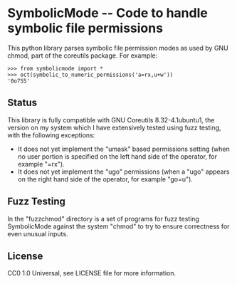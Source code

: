 # SymbolicMode -- Code to handle symbolic file permissions

This python library parses symbolic file permission modes as used by GNU chmod, part
of the coreutils package.  For example:

    >>> from symbolicmode import *
    >>> oct(symbolic_to_numeric_permissions('a=rx,u+w'))
    '0o755'   

## Status

This library is fully compatible with GNU Coreutils 8.32-4.1ubuntu1, the version on
my system which I have extensively tested using fuzz testing, with the following
exceptions:

- It does not yet implement the "umask" based permissions setting (when no user
  portion is specified on the left hand side of the operator, for example "=rx").
- It does not yet implement the "ugo" permissions (when a "ugo" appears on the
  right hand side of the operator, for example "go=u").

## Fuzz Testing

In the "fuzzchmod" directory is a set of programs for fuzz testing SymbolicMode
against the system "chmod" to try to ensure correctness for even unusual inputs.

## License

CC0 1.0 Universal, see LICENSE file for more information.

<!-- vim: ts=4 sw=4 ai et tw=85
-->
